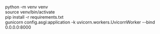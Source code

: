 python -m venv venv  
source venv/bin/activate  
pip install -r requirements.txt  
gunicorn config.asgi:application -k uvicorn.workers.UvicornWorker --bind 0.0.0.0:8000  
